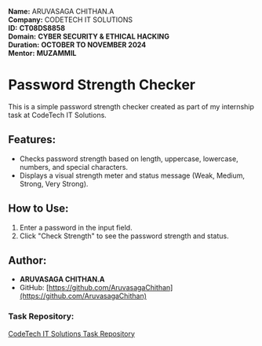 **Name:** ARUVASAGA CHITHAN.A  
**Company:** CODETECH IT SOLUTIONS  
**ID:** **CT08DS8858**  
**Domain:** **CYBER SECURITY & ETHICAL HACKING**  
**Duration:** **OCTOBER TO NOVEMBER 2024**  
**Mentor:** **MUZAMMIL**

# Password Strength Checker

This is a simple password strength checker created as part of my internship task at CodeTech IT Solutions.

## Features:
- Checks password strength based on length, uppercase, lowercase, numbers, and special characters.
- Displays a visual strength meter and status message (Weak, Medium, Strong, Very Strong).

## How to Use:
1. Enter a password in the input field.
2. Click "Check Strength" to see the password strength and status.

## Author:
- **ARUVASAGA CHITHAN.A**
- GitHub: [https://github.com/AruvasagaChithan](https://github.com/AruvasagaChithan)

### Task Repository:
[CodeTech IT Solutions Task Repository](https://github.com/aruvasaga-chithan/CODETECH-Task1)
